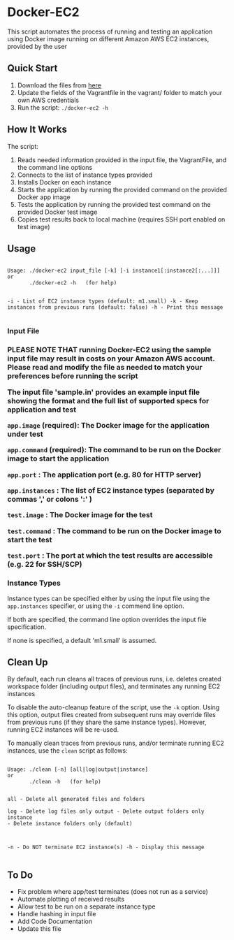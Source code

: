 <h1>Docker-EC2</h1>

<p>This script automates the process of running and testing an application using Docker image running on different Amazon AWS EC2 instances, provided by the user</p> 

<h2>Quick Start</h2>
<ol>
<li>Download the files from <a href="https://github.com/amrabed/docker-ec2.git">here </a> </li>

<li>Update the fields of the Vagrantfile in the vagrant/ folder to match your own AWS credentials</li>

<li>Run the script: <code>./docker-ec2 -h</code></li>
</ol>

<h2>How It Works</h2>
<p>The script:
<ol>
<li> Reads needed information provided in the input file, the VagrantFile, and the command line options</li>
<li>Connects to the list of instance types provided</li>
<li>Installs Docker on each instance</li>
<li>Starts the application by running the provided command on the provided Docker app image</li>
<li>Tests the application by running the provided test command on the provided Docker test image</li>
<li>Copies test results back to local machine (requires SSH port enabled on test image)</li>
</ol>

<h2>Usage</h2>
<pre><code>
Usage: ./docker-ec2 input_file [-k] [-i instance1[:instance2[:...]]]
or
       ./docker-ec2 -h   (for help)

  -i    - List of EC2 instance types (default: m1.small)
  -k    - Keep instances from previous runs (default: false)
  -h    - Print this message
</code></pre>

<h3>Input File<h3>
<p><b>PLEASE NOTE THAT running Docker-EC2 using the sample input file may result in costs on your Amazon AWS account. Please read and modify the file as needed to match your preferences before running the script</b></p>
<p>The input file 'sample.in' provides an example input file showing the format and the full list of supported specs for application and test</p>
<p><code>app.image</code> (required): The Docker image for the application under test</p>
<p><code>app.command</code> (required): The command to be run on the Docker image to start the application</p>
<p><code>app.port</code> : The application port (e.g. 80 for HTTP server)</p>
<p><code>app.instances</code> :  The list of EC2 instance types (separated by commas ',' or colons ':' )</p>

<p><code>test.image</code> :  The Docker image for the test</p>
<p><code>test.command</code> : The command to be run on the Docker image to start the test</p>
<p><code>test.port</code> : The port at which the test results are accessible (e.g. 22 for SSH/SCP)</p>

<h3>Instance Types</h3>
<p>Instance types can be specified either by using the input file using the <code>app.instances</code> specifier, or using the <code>-i</code> commend line option.</p>
<p>If both are specified, the command line option overrides the input file specification.</p>
<p>If none is specified, a default 'm1.small' is assumed.</p>

<h2>Clean Up</h2>
<p>By default, each run cleans all traces of previous runs, i.e. deletes created workspace folder (including output files), and terminates any running EC2 instances</p>
<p>To disable the auto-cleanup feature of the script, use the <code>-k</code> option. Using this option, output files created from subsequent runs may override files from previous runs (if they share the same instance types). However, running EC2 instances will be re-used.</p>
<p>To manually clean traces from previous runs, and/or terminate running EC2 instances, use the <code>clean</code> script as follows:
<pre><code>
Usage: ./clean [-n] [all|log|output|instance]
or
       ./clean -h   (for help)

  all   	- Delete all generated files and folders  
  log		- Delete log files only
  output	- Delete output folders only
  instance	- Delete instance folders only (default)

  -n    	- Do NOT terminate EC2 instance(s)
  -h		- Display this message
</code></pre>

<h2>To Do</h2>
<ul>
<li>Fix problem where app/test terminates (does not run as a service)</li>
<li>Automate plotting of received results</li>
<li>Allow test to be run on a separate instance type</li>
<li>Handle hashing in input file</li>
<li>Add Code Documentation</li>
<li>Update this file</li>
</ul>

